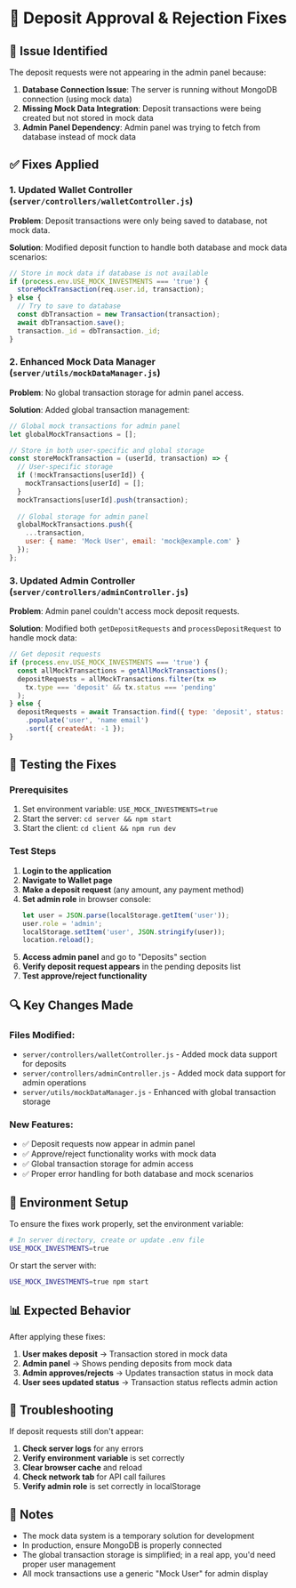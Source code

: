 # 🔧 Deposit Approval & Rejection Fixes

## 🚨 Issue Identified

The deposit requests were not appearing in the admin panel because:

1. **Database Connection Issue**: The server is running without MongoDB connection (using mock data)
2. **Missing Mock Data Integration**: Deposit transactions were being created but not stored in mock data
3. **Admin Panel Dependency**: Admin panel was trying to fetch from database instead of mock data

## ✅ Fixes Applied

### 1. Updated Wallet Controller (`server/controllers/walletController.js`)

**Problem**: Deposit transactions were only being saved to database, not mock data.

**Solution**: Modified deposit function to handle both database and mock data scenarios:

```javascript
// Store in mock data if database is not available
if (process.env.USE_MOCK_INVESTMENTS === 'true') {
  storeMockTransaction(req.user.id, transaction);
} else {
  // Try to save to database
  const dbTransaction = new Transaction(transaction);
  await dbTransaction.save();
  transaction._id = dbTransaction._id;
}
```

### 2. Enhanced Mock Data Manager (`server/utils/mockDataManager.js`)

**Problem**: No global transaction storage for admin panel access.

**Solution**: Added global transaction management:

```javascript
// Global mock transactions for admin panel
let globalMockTransactions = [];

// Store in both user-specific and global storage
const storeMockTransaction = (userId, transaction) => {
  // User-specific storage
  if (!mockTransactions[userId]) {
    mockTransactions[userId] = [];
  }
  mockTransactions[userId].push(transaction);
  
  // Global storage for admin panel
  globalMockTransactions.push({
    ...transaction,
    user: { name: 'Mock User', email: 'mock@example.com' }
  });
};
```

### 3. Updated Admin Controller (`server/controllers/adminController.js`)

**Problem**: Admin panel couldn't access mock deposit requests.

**Solution**: Modified both `getDepositRequests` and `processDepositRequest` to handle mock data:

```javascript
// Get deposit requests
if (process.env.USE_MOCK_INVESTMENTS === 'true') {
  const allMockTransactions = getAllMockTransactions();
  depositRequests = allMockTransactions.filter(tx => 
    tx.type === 'deposit' && tx.status === 'pending'
  );
} else {
  depositRequests = await Transaction.find({ type: 'deposit', status: 'pending' })
    .populate('user', 'name email')
    .sort({ createdAt: -1 });
}
```

## 🧪 Testing the Fixes

### Prerequisites
1. Set environment variable: `USE_MOCK_INVESTMENTS=true`
2. Start the server: `cd server && npm start`
3. Start the client: `cd client && npm run dev`

### Test Steps
1. **Login to the application**
2. **Navigate to Wallet page**
3. **Make a deposit request** (any amount, any payment method)
4. **Set admin role** in browser console:
   ```javascript
   let user = JSON.parse(localStorage.getItem('user'));
   user.role = 'admin';
   localStorage.setItem('user', JSON.stringify(user));
   location.reload();
   ```
5. **Access admin panel** and go to "Deposits" section
6. **Verify deposit request appears** in the pending deposits list
7. **Test approve/reject functionality**

## 🔍 Key Changes Made

### Files Modified:
- `server/controllers/walletController.js` - Added mock data support for deposits
- `server/controllers/adminController.js` - Added mock data support for admin operations
- `server/utils/mockDataManager.js` - Enhanced with global transaction storage

### New Features:
- ✅ Deposit requests now appear in admin panel
- ✅ Approve/reject functionality works with mock data
- ✅ Global transaction storage for admin access
- ✅ Proper error handling for both database and mock scenarios

## 🚀 Environment Setup

To ensure the fixes work properly, set the environment variable:

```bash
# In server directory, create or update .env file
USE_MOCK_INVESTMENTS=true
```

Or start the server with:

```bash
USE_MOCK_INVESTMENTS=true npm start
```

## 📊 Expected Behavior

After applying these fixes:

1. **User makes deposit** → Transaction stored in mock data
2. **Admin panel** → Shows pending deposits from mock data
3. **Admin approves/rejects** → Updates transaction status in mock data
4. **User sees updated status** → Transaction status reflects admin action

## 🔧 Troubleshooting

If deposit requests still don't appear:

1. **Check server logs** for any errors
2. **Verify environment variable** is set correctly
3. **Clear browser cache** and reload
4. **Check network tab** for API call failures
5. **Verify admin role** is set correctly in localStorage

## 📝 Notes

- The mock data system is a temporary solution for development
- In production, ensure MongoDB is properly connected
- The global transaction storage is simplified; in a real app, you'd need proper user management
- All mock transactions use a generic "Mock User" for admin display 
